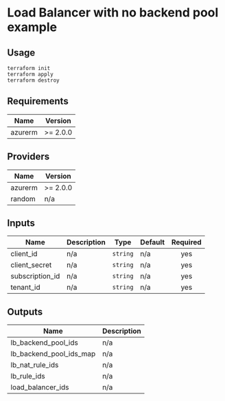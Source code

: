 # Load Balancer with no backend pool example
## Usage
```
terraform init
terraform apply
terraform destroy
```

<!-- BEGINNING OF PRE-COMMIT-TERRAFORM DOCS HOOK -->
## Requirements

| Name | Version |
|------|---------|
| azurerm | >= 2.0.0 |

## Providers

| Name | Version |
|------|---------|
| azurerm | >= 2.0.0 |
| random | n/a |

## Inputs

| Name | Description | Type | Default | Required |
|------|-------------|------|---------|:--------:|
| client\_id | n/a | `string` | n/a | yes |
| client\_secret | n/a | `string` | n/a | yes |
| subscription\_id | n/a | `string` | n/a | yes |
| tenant\_id | n/a | `string` | n/a | yes |

## Outputs

| Name | Description |
|------|-------------|
| lb\_backend\_pool\_ids | n/a |
| lb\_backend\_pool\_ids\_map | n/a |
| lb\_nat\_rule\_ids | n/a |
| lb\_rule\_ids | n/a |
| load\_balancer\_ids | n/a |

<!-- END OF PRE-COMMIT-TERRAFORM DOCS HOOK -->
